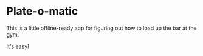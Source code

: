 # Plate-o-matic

This is a little offline-ready app for figuring out
how to load up the bar at the gym.

It's easy!

